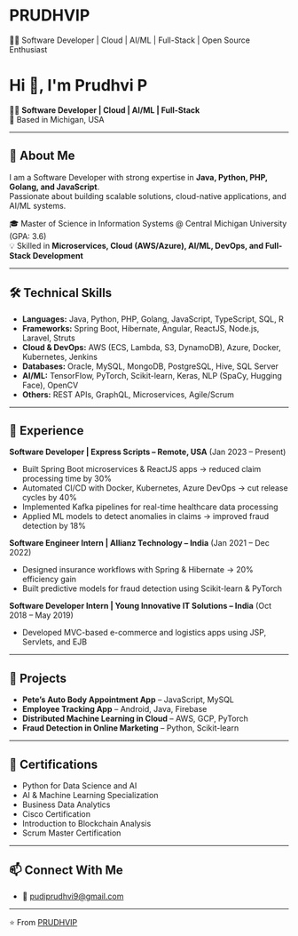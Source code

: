 # PRUDHVIP
👨‍💻 Software Developer | Cloud | AI/ML | Full-Stack | Open Source Enthusiast
# Hi 👋, I'm Prudhvi P  

👨‍💻 **Software Developer | Cloud | AI/ML | Full-Stack**  
📍 Based in Michigan, USA  

---

## 🚀 About Me
I am a Software Developer with strong expertise in **Java, Python, PHP, Golang, and JavaScript**.  
Passionate about building scalable solutions, cloud-native applications, and AI/ML systems.  

🎓 Master of Science in Information Systems @ Central Michigan University (GPA: 3.6)  
💡 Skilled in **Microservices, Cloud (AWS/Azure), AI/ML, DevOps, and Full-Stack Development**  

---

## 🛠️ Technical Skills
- **Languages:** Java, Python, PHP, Golang, JavaScript, TypeScript, SQL, R  
- **Frameworks:** Spring Boot, Hibernate, Angular, ReactJS, Node.js, Laravel, Struts  
- **Cloud & DevOps:** AWS (ECS, Lambda, S3, DynamoDB), Azure, Docker, Kubernetes, Jenkins  
- **Databases:** Oracle, MySQL, MongoDB, PostgreSQL, Hive, SQL Server  
- **AI/ML:** TensorFlow, PyTorch, Scikit-learn, Keras, NLP (SpaCy, Hugging Face), OpenCV  
- **Others:** REST APIs, GraphQL, Microservices, Agile/Scrum  

---

## 💼 Experience
**Software Developer | Express Scripts – Remote, USA** (Jan 2023 – Present)  
- Built Spring Boot microservices & ReactJS apps → reduced claim processing time by 30%  
- Automated CI/CD with Docker, Kubernetes, Azure DevOps → cut release cycles by 40%  
- Implemented Kafka pipelines for real-time healthcare data processing  
- Applied ML models to detect anomalies in claims → improved fraud detection by 18%  

**Software Engineer Intern | Allianz Technology – India** (Jan 2021 – Dec 2022)  
- Designed insurance workflows with Spring & Hibernate → 20% efficiency gain  
- Built predictive models for fraud detection using Scikit-learn & PyTorch  

**Software Developer Intern | Young Innovative IT Solutions – India** (Oct 2018 – May 2019)  
- Developed MVC-based e-commerce and logistics apps using JSP, Servlets, and EJB  

---

## 📂 Projects
- **Pete’s Auto Body Appointment App** – JavaScript, MySQL  
- **Employee Tracking App** – Android, Java, Firebase  
- **Distributed Machine Learning in Cloud** – AWS, GCP, PyTorch  
- **Fraud Detection in Online Marketing** – Python, Scikit-learn  

---

## 📜 Certifications
- Python for Data Science and AI  
- AI & Machine Learning Specialization  
- Business Data Analytics  
- Cisco Certification  
- Introduction to Blockchain Analysis  
- Scrum Master Certification  

---

## 📫 Connect With Me  
- 📧 pudiprudhvi9@gmail.com  

---

⭐️ From [PRUDHVIP](https://github.com/PRUDHVIP)

